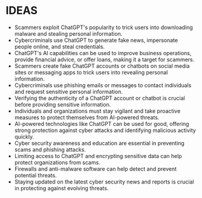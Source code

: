 # IDEAS
* Scammers exploit ChatGPT's popularity to trick users into downloading malware and stealing personal information.
* Cybercriminals use ChatGPT to generate fake news, impersonate people online, and steal credentials.
* ChatGPT's AI capabilities can be used to improve business operations, provide financial advice, or offer loans, making it a target for scammers.
* Scammers create fake ChatGPT accounts or chatbots on social media sites or messaging apps to trick users into revealing personal information.
* Cybercriminals use phishing emails or messages to contact individuals and request sensitive personal information.
* Verifying the authenticity of a ChatGPT account or chatbot is crucial before providing sensitive information.
* Individuals and organizations must stay vigilant and take proactive measures to protect themselves from AI-powered threats.
* AI-powered technologies like ChatGPT can be used for good, offering strong protection against cyber attacks and identifying malicious activity quickly.
* Cyber security awareness and education are essential in preventing scams and phishing attacks.
* Limiting access to ChatGPT and encrypting sensitive data can help protect organizations from scams.
* Firewalls and anti-malware software can help detect and prevent potential threats.
* Staying updated on the latest cyber security news and reports is crucial in protecting against evolving threats.
